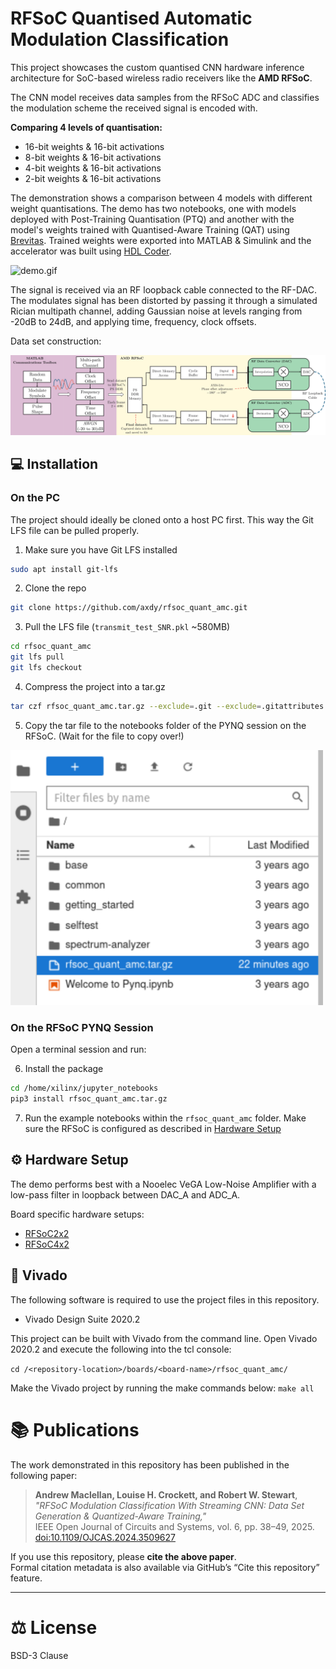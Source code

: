 # RFSoC Quantised Automatic Modulation Classification
This project showcases the custom quantised CNN hardware inference architecture for SoC-based wireless radio receivers like the **AMD RFSoC**.

The CNN model receives data samples from the RFSoC ADC and classifies the modulation scheme the received signal is encoded with.

**Comparing 4 levels of quantisation:**
- 16-bit weights & 16-bit activations
- 8-bit weights & 16-bit activations
- 4-bit weights & 16-bit activations
- 2-bit weights & 16-bit activations

The demonstration shows a comparison between 4 models with different weight quantisations. The demo has two notebooks, one with models deployed with Post-Training Quantisation (PTQ) and another with the model's weights trained with Quantised-Aware Training (QAT) using [Brevitas](https://github.com/Xilinx/brevitas). Trained weights were exported into MATLAB & Simulink and the accelerator was built using [HDL Coder](https://uk.mathworks.com/products/hdl-coder.html).

![demo.gif](images/demo.gif)

The signal is received via an RF loopback cable connected to the RF-DAC. The modulates signal has been distorted by passing it through a simulated Rician multipath channel, adding Gaussian noise at levels ranging from -20dB to 24dB, and applying time, frequency, clock offsets.

Data set construction:

![dataset_generation.png](images/dataset_generation.png)

## 💻 Installation
### On the PC
The project should ideally be cloned onto a host PC first. This way the Git LFS file can be pulled properly.

1. Make sure you have Git LFS installed
```sh
sudo apt install git-lfs
```
2. Clone the repo
```sh
git clone https://github.com/axdy/rfsoc_quant_amc.git
```
3. Pull the LFS file (`transmit_test_SNR.pkl` ~580MB)
```sh
cd rfsoc_quant_amc
git lfs pull
git lfs checkout
```
4. Compress the project into a tar.gz
```sh
tar czf rfsoc_quant_amc.tar.gz --exclude=.git --exclude=.gitattributes -C "$(pwd)" .
```
5. Copy the tar file to the notebooks folder of the PYNQ session on the RFSoC. (Wait for the file to copy over!)

<img src="images/pynq.png" alt="PYNQ session" width="500">

### On the RFSoC PYNQ Session
Open a terminal session and run:

6. Install the package
```sh
cd /home/xilinx/jupyter_notebooks
pip3 install rfsoc_quant_amc.tar.gz
```

7. Run the example notebooks within the `rfsoc_quant_amc` folder. Make sure the RFSoC is configured as described in [Hardware Setup](#hardware-setup)

## ⚙️ Hardware Setup
The demo performs best with a Nooelec VeGA Low-Noise Amplifier with a low-pass filter in loopback between DAC_A and ADC_A.

Board specific hardware setups: 
- [RFSoC2x2](./boards/RFSoC2x2/)
- [RFSoC4x2](./boards/RFSoC4x2/)

## 🧩 Vivado
The following software is required to use the project files in this repository.
- Vivado Design Suite 2020.2

This project can be built with Vivado from the command line. Open Vivado 2020.2 and execute the following into the tcl console:

`cd /<repository-location>/boards/<board-name>/rfsoc_quant_amc/`

Make the Vivado project by running the make commands below:
`make all`

# 📚 Publications
The work demonstrated in this repository has been published in the following paper:

> **Andrew Maclellan, Louise H. Crockett, and Robert W. Stewart**,  
> *"RFSoC Modulation Classification With Streaming CNN: Data Set Generation & Quantized-Aware Training,"*  
> IEEE Open Journal of Circuits and Systems, vol. 6, pp. 38–49, 2025.  
> [doi:10.1109/OJCAS.2024.3509627](https://doi.org/10.1109/OJCAS.2024.3509627)

If you use this repository, please **cite the above paper**.  
Formal citation metadata is also available via GitHub’s “Cite this repository” feature.

---

# ⚖️ License
BSD-3 Clause
